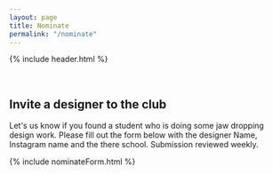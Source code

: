 ```yaml
---
layout: page
title: Nominate
permalink: "/nominate"
---
```

{% include header.html %}

<br>


## Invite a designer to the club
Let's us know if you found a student who is doing some jaw dropping design work. Please fill out the form below with the designer Name, Instagram name and the there school. Submission reviewed weekly.

{% include nominateForm.html %}
